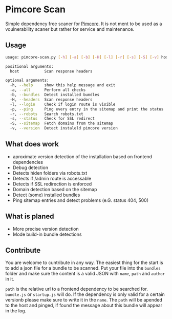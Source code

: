 # Pimcore Scan

Simple dependency free scaner for [Pimcore](https://github.com/pimcore/pimcore). It is not ment to be used as a voulnerability scaner but rather for service and maintenance.

## Usage

``` bash
usage: pimcore-scan.py [-h] [-a] [-b] [-H] [-l] [-r] [-s] [-S] [-v] host

positional arguments:
  host           Scan response headers

optional arguments:
  -h, --help     show this help message and exit
  -a, --all      Perform all checks
  -b, --bundles  Detect installed bundles
  -H, --headers  Scan response headers
  -l, --login    Check if login route is visible
  -p, --ping     Ping every entry in the sitemap and print the status
  -r, --robots   Search robots.txt
  -s, --status   Check for SSL redirect
  -S, --sitemap  Fetch domains from the sitemap
  -v, --version  Detect instaleld pimcore version
```

## What does work
 - aproximate version detection of the installation based on frontend dependencies
 - Debug detection
 - Detects hiden folders via robots.txt
 - Detects if /admin route is accessable
 - Detects if SSL redirection is enforced
 - Domain detection based on the sitemap
 - Detect (some) installed bundles
 - Ping sitemap entries and detect problems (e.G. status 404, 500)

## What is planed
 - More precise version detection
 - Mode build-in bundle detections

## Contribute

You are welcome to cuntribute in any way. The easiest thing for the start is to add a json file for a bundle to be scanned. Put your file into the `bundles` folder and make sure the content is a valid JSON with `name`, `path` and `author` in it.

`path` is the relative url to a frontend dependency to be searched for. `bundle.js` or `startup.js` will do. If the dependency is only valid for a certain versionb please make sure to write it in the `name`. The `path` will be apended to the host and pinged, if found the message about this bundle will appear in the log.